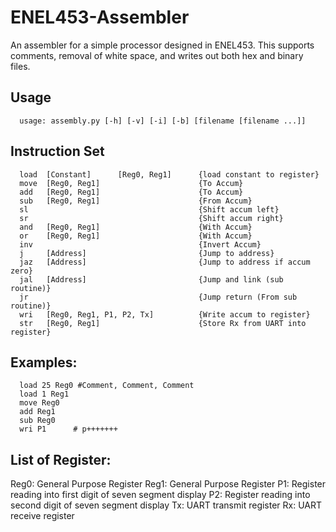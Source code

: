 ENEL453-Assembler
=================

An assembler for a simple processor designed in ENEL453.  This supports comments, removal of white space, and writes out both hex and binary files.

## Usage
```
  usage: assembly.py [-h] [-v] [-i] [-b] [filename [filename ...]]
```
## Instruction Set
```
  load  [Constant]      [Reg0, Reg1]      {load constant to register}
  move  [Reg0, Reg1]                      {To Accum}
  add   [Reg0, Reg1]                      {To Accum}
  sub   [Reg0, Reg1]                      {From Accum}
  sl                                      {Shift accum left}
  sr                                      {Shift accum right}
  and   [Reg0, Reg1]                      {With Accum}
  or    [Reg0, Reg1]                      {With Accum}
  inv                                     {Invert Accum}
  j     [Address]                         {Jump to address}
  jaz   [Address]                         {Jump to address if accum zero}
  jal   [Address]                         {Jump and link (sub routine)}
  jr                                      {Jump return (From sub routine)}
  wri   [Reg0, Reg1, P1, P2, Tx]          {Write accum to register}
  str   [Reg0, Reg1]                      {Store Rx from UART into register}
```

## Examples:
```
  load 25 Reg0 #Comment, Comment, Comment
  load 1 Reg1
  move Reg0
  add Reg1
  sub Reg0
  wri P1      # p+++++++
```

## List of Register:
  Reg0:   General Purpose Register
  Reg1:   General Purpose Register
  P1:     Register reading into first digit of seven segment display
  P2:     Register reading into second digit of seven segment display
  Tx:     UART transmit register
  Rx:     UART receive register
